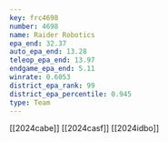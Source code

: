 ```yaml
---
key: frc4698
number: 4698
name: Raider Robotics
epa_end: 32.37
auto_epa_end: 13.28
teleop_epa_end: 13.97
endgame_epa_end: 5.11
winrate: 0.6053
district_epa_rank: 99
district_epa_percentile: 0.945
type: Team
---
```

[[2024cabe]]
[[2024casf]]
[[2024idbo]]
